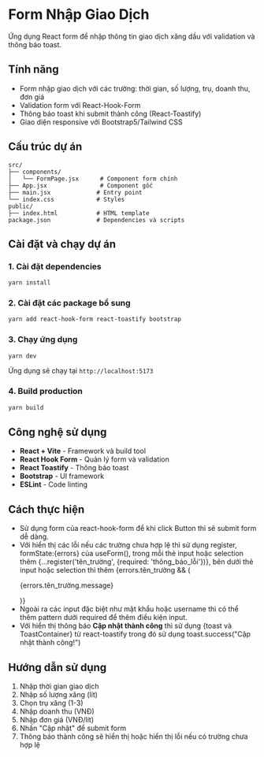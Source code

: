 # Form Nhập Giao Dịch

Ứng dụng React form để nhập thông tin giao dịch xăng dầu với validation và thông báo toast.

## Tính năng

- Form nhập giao dịch với các trường: thời gian, số lượng, trụ, doanh thu, đơn giá
- Validation form với React-Hook-Form
- Thông báo toast khi submit thành công (React-Toastify)
- Giao diện responsive với Bootstrap5/Tailwind CSS

## Cấu trúc dự án

```
src/
├── components/
│   └── FormPage.jsx      # Component form chính
├── App.jsx               # Component gốc
├── main.jsx             # Entry point
└── index.css            # Styles
public/
├── index.html           # HTML template
package.json             # Dependencies và scripts
```

## Cài đặt và chạy dự án

### 1. Cài đặt dependencies

```bash
yarn install
```

### 2. Cài đặt các package bổ sung

```bash
yarn add react-hook-form react-toastify bootstrap
```

### 3. Chạy ứng dụng

```bash
yarn dev
```

Ứng dụng sẽ chạy tại `http://localhost:5173`

### 4. Build production

```bash
yarn build
```

## Công nghệ sử dụng

- **React + Vite** - Framework và build tool
- **React Hook Form** - Quản lý form và validation
- **React Toastify** - Thông báo toast
- **Bootstrap** - UI framework
- **ESLint** - Code linting

## Cách thực hiện

- Sử dụng form của react-hook-form để khi click Button thì sẽ submit form dễ dàng.
- Với hiển thị các lỗi nếu các trường chưa hợp lệ thì sử dụng register, formState:{errors} của useForm(), trong mỗi thẻ input hoặc selection thêm {...register('tên_trường', {required: 'thông_báo_lỗi'})}, bên dưới thẻ input hoặc selection thì thêm {errors.tên_trường && (<p classname='có thể sử dụng bootstrap như text-danger'>{errors.tên_trường.message}</p>)}
- Ngoài ra các input đặc biệt như mật khẩu hoặc username thì có thể thêm pattern dưới required để thêm điều kiện input.
- Với hiển thị thông báo **Cập nhật thành công** thì sử dụng {toast và ToastContainer} từ react-toastify trong đó sử dụng toast.success("Cập nhật thành công!")
   
## Hướng dẫn sử dụng

1. Nhập thời gian giao dịch
2. Nhập số lượng xăng (lít)
3. Chọn trụ xăng (1-3)
4. Nhập doanh thu (VNĐ)
5. Nhập đơn giá (VNĐ/lít)
6. Nhấn "Cập nhật" để submit form 
7. Thông báo thành công sẽ hiển thị hoặc hiển thị lỗi nếu có trường chưa hợp lệ
